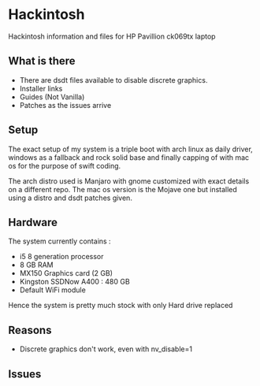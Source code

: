 # Hackintosh
Hackintosh information and files for HP Pavillion ck069tx laptop
## What is there
- There are dsdt files available to disable discrete graphics.
- Installer links
- Guides (Not Vanilla)
- Patches as the issues arrive
## Setup
The exact setup of my system is a triple boot with arch linux as daily driver, windows as a fallback and rock solid base and finally capping of with mac os for the purpose of swift coding.

The arch distro used is Manjaro with gnome customized with exact details on a different repo.
The mac os version is the Mojave one but installed using a distro and dsdt patches given.

## Hardware
The system currently contains :
- i5 8 generation processor
- 8 GB RAM
- MX150 Graphics card (2 GB)
- Kingston SSDNow A400 : 480 GB
- Default WiFi module

Hence the system is pretty much stock with only Hard drive replaced

## Reasons
- Discrete graphics don't work, even with nv_disable=1
## Issues
